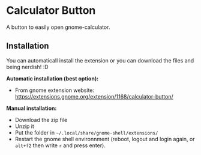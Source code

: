 # Calculator Button

A button to easily open gnome-calculator.


## Installation

You can automaticall install the extension or you can download the files and being nerdish! :D


**Automatic installation (best option):**

* From gnome extension website: https://extensions.gnome.org/extension/1168/calculator-button/


**Manual installation:**

* Download the zip file
* Unzip it 
* Put the folder in `~/.local/share/gnome-shell/extensions/`
* Restart the gnome shell environnment (reboot, logout and login again, or `alt+f2` then write `r` and press enter).
